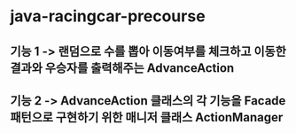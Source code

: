 # java-racingcar-precourse
## 기능 1 -> 랜덤으로 수를 뽑아 이동여부를 체크하고 이동한 결과와 우승자를 출력해주는 AdvanceAction
## 기능 2 ->  AdvanceAction 클래스의 각 기능을 Facade 패턴으로 구현하기 위한 매니저 클래스 ActionManager
